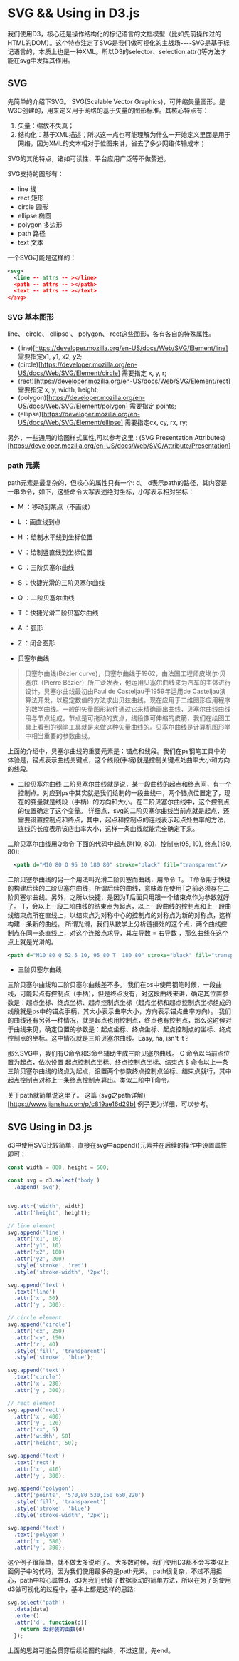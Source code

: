 # SVG && Using in D3.js
我们使用D3，核心还是操作结构化的标记语言的文档模型（比如先前操作过的HTML的DOM）。这个特点注定了SVG是我们做可视化的主战场----SVG是基于标记语言的，本质上也是一种XML。所以D3的selector、selection.attr()等方法才能在svg中发挥其作用。

## SVG
先简单的介绍下SVG。
SVG(Scalable Vector Graphics)，可伸缩矢量图形。是W3C创建的，用来定义用于网络的基于矢量的图形标准。其核心特点有：
1. 矢量：缩放不失真；
2. 结构化：基于XML描述；所以这一点也可能理解为什么一开始定义里面是用于网络，因为XML的文本相对于位图来讲，省去了多少网络传输成本；

SVG的其他特点，诸如可读性、平台应用广泛等不做赘述。

SVG支持的图形有：
* line 线
* rect 矩形
* circle 圆形
* ellipse 椭圆
* polygon 多边形
* path 路径
* text 文本

一个SVG可能是这样的：

```xml
<svg>
  <line -- attrs -- ></line>
  <path -- attrs -- ></path>
  <text -- attrs -- ></text>
</svg>

```

### SVG 基本图形
line、 circle、 ellipse 、 polygon、 rect这些图形，各有各自的特殊属性。
* (line)[https://developer.mozilla.org/en-US/docs/Web/SVG/Element/line] 需要指定x1, y1, x2, y2;
* (circle)[https://developer.mozilla.org/en-US/docs/Web/SVG/Element/circle] 需要指定 x, y, r; 
* (rect)[https://developer.mozilla.org/en-US/docs/Web/SVG/Element/rect] 需要指定 x, y, width, height;
* (polygon)[https://developer.mozilla.org/en-US/docs/Web/SVG/Element/polygon] 需要指定 points;
* (ellipse)[https://developer.mozilla.org/en-US/docs/Web/SVG/Element/ellipse] 需要指定cx, cy, rx, ry;

另外，一些通用的绘图样式属性,可以参考这里 : (SVG Presentation Attributes)[https://developer.mozilla.org/en-US/docs/Web/SVG/Attribute/Presentation]

### path 元素

path元素是最复杂的，但核心的属性只有一个: d。
d表示path的路径，其内容是一串命令，如下，这些命令大写表述绝对坐标，小写表示相对坐标：
* M ：移动到某点（不画线）
* L ：画直线到点
* H ：绘制水平线到坐标位置
* V ：绘制竖直线到坐标位置
* C ：三阶贝塞尔曲线
* S ：快捷光滑的三阶贝塞尔曲线
* Q ：二阶贝塞尔曲线
* T ：快捷光滑二阶贝塞尔曲线
* A ：弧形
* Z ：闭合图形

* 贝塞尔曲线
> 贝塞尔曲线(Bézier curve)，贝塞尔曲线于1962，由法国工程师皮埃尔·贝塞尔（Pierre Bézier）所广泛发表，他运用贝塞尔曲线来为汽车的主体进行设计。贝塞尔曲线最初由Paul de Casteljau于1959年运用de Casteljau演算法开发，以稳定数值的方法求出贝兹曲线。现在应用于二维图形应用程序的数学曲线。一般的矢量图形软件通过它来精确画出曲线，贝塞尔曲线由线段与节点组成，节点是可拖动的支点，线段像可伸缩的皮筋，我们在绘图工具上看到的钢笔工具就是来做这种矢量曲线的。贝塞尔曲线是计算机图形学中相当重要的参数曲线。

上面的介绍中，贝塞尔曲线的重要元素是：锚点和线段。我们在ps钢笔工具中的体验是，锚点表示曲线关键点，这个线段(手柄)就是控制关键点处曲率大小和方向的线段。

* 二阶贝塞尔曲线
二阶贝塞尔曲线就是说，某一段曲线的起点和终点间，有一个控制点。对应到ps中其实就是我们绘制的一段曲线中，两个锚点位置定了，现在的变量就是线段（手柄）的方向和大小。在二阶贝塞尔曲线中，这个控制点的位置确定了这个变量。
详细点，svg的二阶贝塞尔曲线当前点就是起点，还需要设置控制点和终点，其中，起点和控制点的连线表示起点处曲率的方法，连线的长度表示该店曲率大小，这样一条曲线就能完全确定下来。

二阶贝塞尔曲线用Q命令
下面的代码中起点是(10, 80)，控制点(95, 10), 终点(180, 80):
```xml
  <path d="M10 80 Q 95 10 180 80" stroke="black" fill="transparent"/>

```

二阶贝塞尔曲线的另一个用法叫光滑二阶贝塞而曲线，用命令 T。
T命令用于快捷的构建后续的二阶贝塞尔曲线，所谓后续的曲线，意味着在使用T之前必须存在二阶贝塞尔曲线。另外，之所以快捷，是因为T后面只用跟一个结束点作为参数就好了。
T，会以上一段二阶曲线的结束点为起点，以上一段曲线的控制点和上一段曲线结束点所在直线上，以结束点为对称中心的控制点的对称点为新的对称点，这样构建一条新的曲线。
所谓光滑，我们从数学上分析链接处的这个点，两个曲线控制点在同一条直线上，对这个连接点求导，其左导数 = 右导数 ，那么曲线在这个点上就是光滑的。

```xml
<path d="M10 80 Q 52.5 10, 95 80 T  180 80" stroke="black" fill="transparent"/>

```

* 三阶贝塞尔曲线

三阶贝塞尔曲线和二阶贝塞尔曲线差不多。
我们在ps中使用钢笔时候，一段曲线，可能起点有控制点（手柄），但是终点没有，对这段曲线来讲，确定其位置参数是：起点坐标、终点坐标、起点控制点坐标（起点坐标和起点控制点坐标组成的线段就是ps中的锚点手柄，其大小表示曲率大小，方向表示锚点曲率方向）。
我们的曲线还有另外一种情况，就是起点也用控制点，终点也有控制点，那么这时候对于曲线来见，确定位置的参数是：起点坐标、终点坐标、起点控制点的坐标、终点控制点的坐标。这中情况就是三阶贝塞尔曲线。Easy, ha, isn't it？

那么SVG中，我们有C命令和S命令辅助生成三阶贝塞尔曲线。
C 命令以当前点位置为起点，依次设置 起点控制点坐标、终点控制点坐标、结束点
S 命令以上一条三阶贝塞尔曲线的终点为起点，设置两个参数终点控制点坐标、结束点就行，其中起点控制点对称上一条终点控制点算出。类似二阶中T命令。

关于path就简单说这里了。
这篇 (svg之path详解)[https://www.jianshu.com/p/c819ae16d29b] 例子更为详细，可以参考。

## SVG Using in D3.js

d3中使用SVG比较简单，直接在svg中append()元素并在后续的操作中设置属性即可：

```js
const width = 800, height = 500;

const svg = d3.select('body')
  .append('svg');


svg.attr('width', width)
  .attr('height', height);

// line element
svg.append('line')
  .attr('x1', 10)
  .attr('y1', 10)
  .attr('x2', 100)
  .attr('y2', 200)
  .style('stroke', 'red')
  .style('stroke-width', '2px');

svg.append('text')
  .text('line')
  .attr('x', 50)
  .attr('y', 300);

// circle element
svg.append('circle')
  .attr('cx', 250)
  .attr('cy', 150)
  .attr('r', 40)
  .style('fill', 'transparent')
  .style('stroke', 'blue');

svg.append('text')
  .text('circle')
  .attr('x', 230)
  .attr('y', 300);

// rect element
svg.append('rect')
  .attr('x', 400)
  .attr('y', 120)
  .attr('rx', 5)
  .attr('width', 50)
  .attr('height', 50);

svg.append('text')
  .text('rect')
  .attr('x', 410)
  .attr('y', 300);

svg.append('polygon')
  .attr('points', '570,80 530,150 650,220')
  .style('fill', 'transparent')
  .style('stroke', 'blue')
  .style('stroke-width', '2px');

svg.append('text')
  .text('polygon')
  .attr('x', 580)
  .attr('y', 300);

```
这个例子很简单，就不做太多说明了。
大多数时候，我们使用D3都不会写类似上面例子中的代码，因为我们使用最多的是path元素。
path很复杂，不过不用担心，path中核心属性d，d3为我们封装了数据驱动的简单方法，所以在为了的使用d3做可视化的过程中，基本上都是这样的思路:
```js
svg.select('path')
  .data(data)
  .enter()
  .attr('d', function(d){
    return d3封装的函数(d)
  });
```
上面的思路可能会贯穿后续绘图的始终，不过这里，先end。
